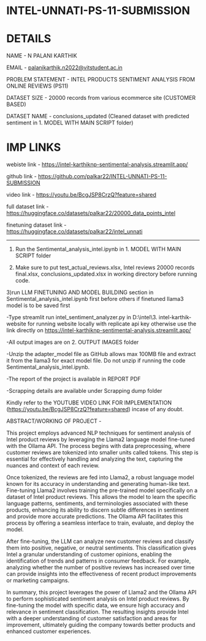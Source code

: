 # INTEL-UNNATI-PS-11-SUBMISSION

# DETAILS
NAME - N PALANI KARTHIK

EMAIL - palanikarthik.n2022@vitstudent.ac.in

PROBLEM STATEMENT - INTEL PRODUCTS SENTIMENT ANALYSIS FROM ONLINE REVIEWS (PS11)

DATASET SIZE - 20000 records from various ecommerce site (CUSTOMER BASED)

DATASET NAME - conclusions_updated (Cleaned dataset with predicted sentiment in 1. MODEL WITH MAIN SCRIPT folder)


# IMP LINKS
webiste link - https://intel-karthiknp-sentimental-analysis.streamlit.app/

github link - https://github.com/palkar22/INTEL-UNNATI-PS-11-SUBMISSION

video link - https://youtu.be/BcgJSP8CrzQ?feature=shared

full dataset link - https://huggingface.co/datasets/palkar22/20000_data_points_intel
 
finetuning dataset link - https://huggingface.co/datasets/palkar22/intel_unnati    


----------------------


1) Run the Sentimental_analysis_intel.ipynb in 1. MODEL WITH MAIN SCRIPT folder
   
2) Make sure to put test_actual_reviews.xlsx, Intel reviews 20000 records final.xlsx, conclusions_updated.xlsx in working directory before running code.
   
3)run LLM FINETUNING AND MODEL BUILDING section in Sentimental_analysis_intel.ipynb first before others if finetuned llama3 model is to be saved first

-Type streamlit run intel_sentiment_analyzer.py in D:\intel\3. intel-karthik-website for running website locally with replicate api key otherwise use the link directly on https://intel-karthiknp-sentimental-analysis.streamlit.app/

-All output images are on 2. OUTPUT IMAGES folder

-Unzip the adapter_model file as GitHub allows max 100MB file and extract it from the llama3 for exact model file.
Do not unzip if running the code Sentimental_analysis_intel.ipynb.

-The report of the project is available in REPORT PDF

-Scrapping details are available under Scrapping dump folder

Kindly refer to the YOUTUBE VIDEO LINK FOR IMPLEMENTATION (https://youtu.be/BcgJSP8CrzQ?feature=shared)  incase of any doubt.

ABSTRACT/WORKING OF PROJECT -

 This project employs advanced NLP techniques for sentiment analysis of Intel product reviews
 by leveraging the Llama2 language model fine-tuned with the Ollama API. The process begins
 with data preprocessing, where customer reviews are tokenized into smaller units called
 tokens. This step is essential for effectively handling and analyzing the text, capturing the
 nuances and context of each review.

 Once tokenized, the reviews are fed into Llama2, a robust language model known for its
 accuracy in understanding and generating human-like text. Fine-tuning Llama2 involves
 training the pre-trained model specifically on a dataset of Intel product reviews. This allows
 the model to learn the specific language patterns, sentiments, and terminologies associated
 with these products, enhancing its ability to discern subtle differences in sentiment and
 provide more accurate predictions. The Ollama API facilitates this process by offering a
 seamless interface to train, evaluate, and deploy the model.

 After fine-tuning, the LLM can analyze new customer reviews and classify them into positive,
 negative, or neutral sentiments. This classification gives Intel a granular understanding of
 customer opinions, enabling the identification of trends and patterns in consumer feedback.
 For example, analyzing whether the number of positive reviews has increased over time can
 provide insights into the effectiveness of recent product improvements or marketing
 campaigns.

 In summary, this project leverages the power of Llama2 and the Ollama API to perform
 sophisticated sentiment analysis on Intel product reviews. By fine-tuning the model with
 specific data, we ensure high accuracy and relevance in sentiment classification. The resulting
 insights provide Intel with a deeper understanding of customer satisfaction and areas for
 improvement, ultimately guiding the company towards better products and enhanced
 customer experiences.


